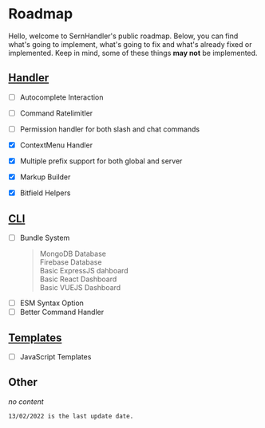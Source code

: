 # Roadmap

Hello, welcome to SernHandler's public roadmap. Below, you can find what's going to implement, what's going to fix and what's already fixed or implemented. Keep in mind, some of these things **may not** be implemented.

## [Handler](https://github.com/sern-handler/handler) 

- [ ] Autocomplete Interaction 
- [ ] Command Ratelimitler
- [ ] Permission handler for both slash and chat commands

- [x] ContextMenu Handler <br>
- [x] Multiple prefix support for both global and server <br>
- [x] Markup Builder <br>
- [x] Bitfield Helpers <br>

## [CLI](https://github.com/sern-handler/cli)

- [ ] Bundle System
  > MongoDB Database <br>
  > Firebase Database <br>
  > Basic ExpressJS dahboard <br>
  > Basic React Dashboard <br>
  > Basic VUEJS Dashboard <br>
- [ ] ESM Syntax Option
- [ ] Better Command Handler

## [Templates](https://github.com/sern-handler/templates)

- [ ] JavaScript Templates

## Other

*no content*

`13/02/2022 is the last update date.`
